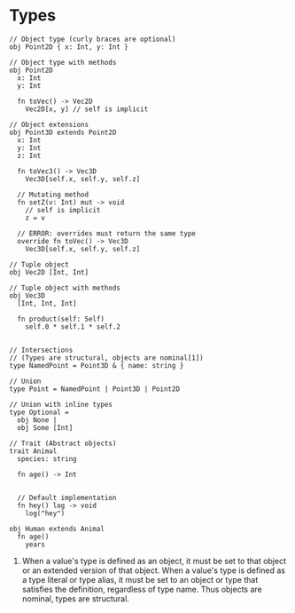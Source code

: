 # Types

```
// Object type (curly braces are optional)
obj Point2D { x: Int, y: Int }

// Object type with methods
obj Point2D
  x: Int
  y: Int

  fn toVec() -> Vec2D
    Vec2D[x, y] // self is implicit

// Object extensions
obj Point3D extends Point2D
  x: Int
  y: Int
  z: Int

  fn toVec3() -> Vec3D
    Vec3D[self.x, self.y, self.z]

  // Mutating method
  fn setZ(v: Int) mut -> void
    // self is implicit
    z = v

  // ERROR: overrides must return the same type
  override fn toVec() -> Vec3D
    Vec3D[self.x, self.y, self.z]

// Tuple object
obj Vec2D [Int, Int]

// Tuple object with methods
obj Vec3D
  [Int, Int, Int]

  fn product(self: Self)
    self.0 * self.1 * self.2


// Intersections
// (Types are structural, objects are nominal[1])
type NamedPoint = Point3D & { name: string }

// Union
type Point = NamedPoint | Point3D | Point2D

// Union with inline types
type Optional =
  obj None |
  obj Some [Int]

// Trait (Abstract objects)
trait Animal
  species: string

  fn age() -> Int


  // Default implementation
  fn hey() log -> void
    log("hey")

obj Human extends Animal
  fn age()
    years
```

1. When a value's type is defined as an object, it must be set to that object or an extended version of that object. When a value's type is defined as a type literal or type alias, it must be set to an object or type that satisfies the definition, regardless of type name. Thus objects are nominal, types are structural.
